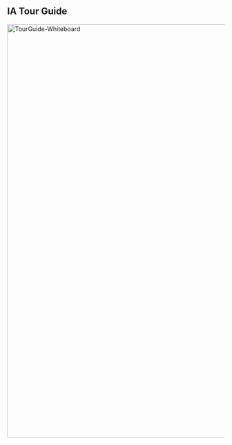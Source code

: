 ## IA Tour Guide

<img width="959" alt="TourGuide-Whiteboard" src="https://github.com/amanibobo/iatourguide/assets/128825064/abf5fff0-d921-41d0-a1d8-4762db7bb0ca">
